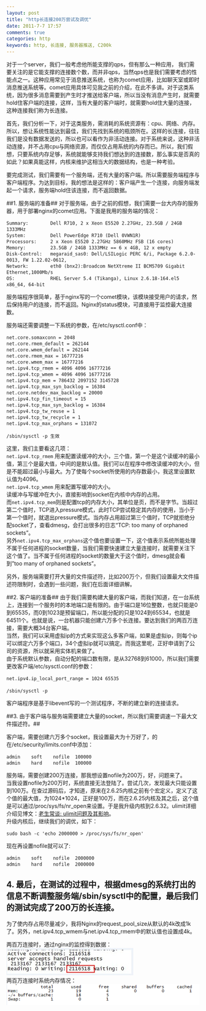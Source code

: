 ```yaml
---
layout: post
title: "http长连接200万尝试及调优"
date: 2011-7-7 17:57
comments: true
categories: http
keywords: http, 长连接, 服务器推送, C200k
---
```


对于一个server，我们一般考虑他所能支撑的qps，但有那么一种应用， 我们需要关注的是它能支撑的连接数个数，而并非qps，当然qps也是我们需要考虑的性能点之一。这种应用常见于消息推送系统，也称为comet应用，比如聊天室或即时消息推送系统等。comet应用具体可见我之前的介绍，在此不多讲。对于这类系统，因为很多消息需要到产生时才推送给客户端，所以当没有消息产生时，就需要hold住客户端的连接，这样，当有大量的客户端时，就需要hold住大量的连接，这种连接我们称为长连接。

首先，我们分析一下，对于这类服务，需消耗的系统资源有：cpu、网络、内存。所以，想让系统性能达到最佳，我们先找到系统的瓶颈所在。这样的长连接，往往我们是没有数据发送的，所以也可以看作为非活动连接。对于系统来说，这种非活动连接，并不占用cpu与网络资源，而仅仅占用系统的内存而已。所以，我们假想，只要系统内存足够，系统就能够支持我们想达到的连接数，那么事实是否真的如此？如果真能这样，内核来维护这相当大的数据结构，也是一种考验。

要完成测试，我们需要有一个服务端，还有大量的客户端。所以需要服务端程序与客户端程序。为达到目标，我的想法是这样的：客户端产生一个连接，向服务端发起一个请求，服务端hold住该连接，而不返回数据。

##1. 服务端的准备##
对于服务端，由于之前的假想，我们需要一台大内存的服务器，用于部署nginx的comet应用。下面是我用的服务端的情况：

    Summary:        Dell R710, 2 x Xeon E5520 2.27GHz, 23.5GB / 24GB 1333MHz  
    System:         Dell PowerEdge R710 (Dell 0VWN1R)  
    Processors:     2 x Xeon E5520 2.27GHz 5860MHz FSB (16 cores)  
    Memory:         23.5GB / 24GB 1333MHz == 6 x 4GB, 12 x empty  
    Disk-Control:   megaraid_sas0: Dell/LSILogic PERC 6/i, Package 6.2.0-0013, FW 1.22.02-0612,  
    Network:        eth0 (bnx2):Broadcom NetXtreme II BCM5709 Gigabit Ethernet,1000Mb/s  
    OS:             RHEL Server 5.4 (Tikanga), Linux 2.6.18-164.el5 x86_64, 64-bit  

服务端程序很简单，基于nginx写的一个comet模块，该模块接受用户的请求，然后保持用户的连接，而不返回。Nginx的status模块，可直接用于监控最大连接数。

服务端还需要调整一下系统的参数，在/etc/sysctl.conf中：

    net.core.somaxconn = 2048  
    net.core.rmem_default = 262144  
    net.core.wmem_default = 262144  
    net.core.rmem_max = 16777216  
    net.core.wmem_max = 16777216  
    net.ipv4.tcp_rmem = 4096 4096 16777216  
    net.ipv4.tcp_wmem = 4096 4096 16777216  
    net.ipv4.tcp_mem = 786432 2097152 3145728  
    net.ipv4.tcp_max_syn_backlog = 16384  
    net.core.netdev_max_backlog = 20000  
    net.ipv4.tcp_fin_timeout = 15  
    net.ipv4.tcp_max_syn_backlog = 16384  
    net.ipv4.tcp_tw_reuse = 1  
    net.ipv4.tcp_tw_recycle = 1  
    net.ipv4.tcp_max_orphans = 131072  
      
    /sbin/sysctl -p 生效

这里，我们主要看这几项：  
`net.ipv4.tcp_rmem` 用来配置读缓冲的大小，三个值，第一个是这个读缓冲的最小值，第三个是最大值，中间的是默认值。我们可以在程序中修改读缓冲的大小，但是不能超过最小与最大。为了使每个socket所使用的内存数最小，我这里设置默认值为4096。  
`net.ipv4.tcp_wmem` 用来配置写缓冲的大小。  
读缓冲与写缓冲在大小，直接影响到socket在内核中内存的占用。  
而`net.ipv4.tcp_mem`则是配置tcp的内存大小，其单位是页，而不是字节。当超过第二个值时，TCP进入pressure模式，此时TCP尝试稳定其内存的使用，当小于第一个值时，就退出pressure模式。当内存占用超过第三个值时，TCP就拒绝分配socket了，查看dmesg，会打出很多的日志“TCP: too many of orphaned sockets”。  
另外`net.ipv4.tcp_max_orphans`这个值也要设置一下，这个值表示系统所能处理不属于任何进程的socket数量，当我们需要快速建立大量连接时，就需要关注下这个值了。当不属于任何进程的socket的数量大于这个值时，dmesg就会看到”too many of orphaned sockets”。

另外，服务端需要打开大量的文件描述符，比如200万个，但我们设置最大文件描述符限制时，会遇到一些问题，我们在后面详细讲解。

##2. 客户端的准备##
由于我们需要构建大量的客户端，而我们知道，在一台系统上，连接到一个服务时的本地端口是有限的。由于端口是16位整数，也就只能是0到65535，而0到1023是预留端口，所以能分配的只是1024到65534，也就是64511个。也就是说，一台机器只能创建六万多个长连接。要达到我们的两百万连接，需要大概34台客户端。  
当然，我们可以采用虚拟ip的方式来实现这么多客户端，如果是虚拟ip，则每个ip可以绑定六万多个端口，34个虚拟ip就可以搞定。而我这里呢，正好申请到了公司的资源，所以就采用实体机来做了。  
由于系统默认参数，自动分配的端口数有限，是从32768到61000，所以我们需要更改客户端/etc/sysctl.conf的参数：  

    net.ipv4.ip_local_port_range = 1024 65535  
  
    /sbin/sysctl -p 

客户端程序是基于libevent写的一个测试程序，不断的建立新的连接请求。

##3. 由于客户端与服务端需要建立大量的socket，所以我们需要调速一下最大文件描述符。##

客户端，需要创建六万多个socket，我设置最大为十万好了，的在/etc/security/limits.conf中添加：

    admin    soft    nofile  100000  
    admin    hard    nofile  100000  

服务端，需要创建200万连接，那我想设置nofile为200万，好，问题来了。  
当我设置nofile为200万时，系统直接无法登陆了。尝试几次，发现最大只能设置到100万。在查过源码后，才知道，原来在2.6.25内核之前有个宏定义，定义了这个值的最大值，为1024\*1024，正好是100万，而在2.6.25内核及其之后，这个值是可以通过/proc/sys/fs/nr\_open来设置。于是我升级内核到2.6.32。ulimit详细介绍见博文：[老生常谈: ulimit问题及其影响](http://blog.yufeng.info/archives/1380)。  
升级内核后，继续我们的调优，如下：

    sudo bash -c 'echo 2000000 > /proc/sys/fs/nr_open' 

现在再设置nofile就可以了:

    admin    soft    nofile  2000000  
    admin    hard    nofile  2000000 

## 4. 最后，在测试的过程中，根据dmesg的系统打出的信息不断调整服务端/sbin/sysctl中的配置，最后我们的测试完成了200万的长连接。 ##

为了使内存占用尽量减少，我将Nginx的request\_pool\_size从默认的4k改成1k了。另外，net.ipv4.tcp\_wmem与net.ipv4.tcp\_rmem中的默认值也设置成4k。

两百万连接时，通过nginx的监控得到数据：  
![data](/wp-content/uploads/2011/07/abc.jpg)  
两百万连接时系统内存情况：  
![mem](/wp-content/uploads/2011/07/2.png)  

